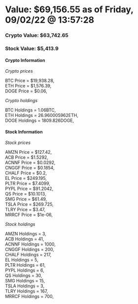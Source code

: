 # Value: $69,156.55 as of Friday, 09/02/22 @ 13:57:28 

### Crypto Value: $63,742.65

### Stock Value: $5,413.9

#### Crypto Information 
*Crypto prices* 

BTC Price = $19,938.28,  
ETH Price = $1,576.39,  
DOGE Price = $0.06,  


*Crypto holdings* 

BTC Holdings = 1.06BTC,  
ETH Holdings = 26.960005962ETH,  
DOGE Holdings = 1809.826DOGE,  


#### Stock Information 

*Stock prices* 

AMZN Price = $127.42,  
ACB Price = $1.5292,  
ACNNF Price = $0.0292,  
CNGGF Price = $0.1854,  
CHALF Price = $0.2,  
EL Price = $249.195,  
PLTR Price = $7.4099,  
PYPL Price = $91.2042,  
QS Price = $10.1013,  
SMG Price = $61.49,  
TSLA Price = $269.725,  
TLRY Price = $3.47,  
MRRCF Price = $1e-06,  


*Stock holdings* 

AMZN Holdings = 3,  
ACB Holdings = 41,  
ACNNF Holdings = 1000,  
CNGGF Holdings = 200,  
CHALF Holdings = 217,  
EL Holdings = 5,  
PLTR Holdings = 61,  
PYPL Holdings = 6,  
QS Holdings = 30,  
SMG Holdings = 15,  
TSLA Holdings = 3,  
TLRY Holdings = 167,  
MRRCF Holdings = 700,  


